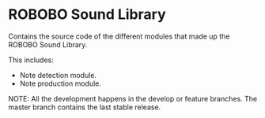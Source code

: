 # ROBOBO Sound Library #

Contains the source code of the different modules that made up the ROBOBO Sound Library. 

This includes:

- Note detection module.
- Note production module.

NOTE: All the development happens in the develop or feature branches. The master branch contains the last stable release.